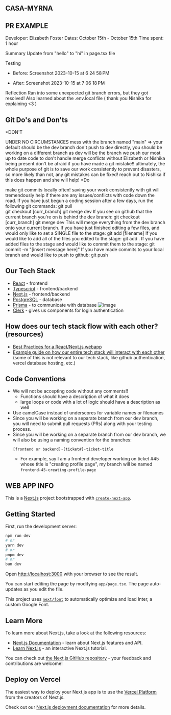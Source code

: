 ## CASA-MYRNA
## PR EXAMPLE
Developer: Elizabeth Foster
Dates: October 15th - October 15th
Time spent: 1 hour

Summary
Update from "hello" to "hi" in page.tsx file

Testing

 - Before: Screenshot 2023-10-15 at 6 24 58 PM

 - After: Screenshot 2023-10-15 at 7 06 18 PM

Reflection
Ran into some unexpected git branch errors, but they got resolved! Also learned about the .env.local file ( thank you Nishika for explaining <3 )
## Git Do's and Don'ts
*DON'T

UNDER NO CIRCUMSTANCES mess with the branch named "main" => your default should be the dev branch
don't push to dev directly, you should be working on a different branch as dev will be the branch we push our most up to date code to
don't handle merge conflicts without Elizabeth or Nishika being present
don't be afraid if you have made a git mistake!! ultimately, the whole purpose of git is to save our work consistently to prevent disasters, so more likely than not, any git mistakes can be fixed! reach out to Nishika if this does happen and she will help!
*Do

make git commits locally often! saving your work consistently with git will tremendously help if there are any issues/conflicts with code down the road.
If you have just begun a coding session after a few days, run the following git commands:
git pull  
git checkout [curr_branch]
git merge dev
If you see on github that the current branch you're on is behind the dev branch:
git checkout [curr_branch]
git merge dev
This will merge everything from the dev branch onto your current branch.
If you have just finished editing a few files, and would only like to set a SINGLE file to the stage:
git add [filename]
If you would like to add all of the files you edited to the stage:
git add .
If you have added files to the stage and would like to commit them to the stage:
git commit -m "[insert message here]"
If you have made commits to your local branch and would like to push to github:
git push

## Our Tech Stack
- [React](https://react.dev/) - frontend
- [Typescript](https://www.typescriptlang.org/) - frontend/backend
- [Next.js](https://nextjs.org/learn/foundations/about-nextjs/what-is-nextjs) - frontend/backend
- [PostgreSQL](https://www.postgresql.org/about/) - database
- [Prisma](https://www.prisma.io/docs/concepts/overview/what-is-prisma) - to communicate with database
  ![image](https://github.com/JumboCode/casa-myrna/assets/87954052/baa1f6aa-dc7d-4681-9428-0ca3fd0b5b67)
- [Clerk](https://clerk.com/docs?utm_source=www.google.com&utm_medium=referral&utm_campaign=none) - gives us components for login authentication 

  
## How does our tech stack flow with each other? (resources)
- [Best Practices for a React/Next.js webapp](https://blogs.perficient.com/2023/04/25/best-practices-for-building-and-sustaining-a-clean-react-next-js-project/)
- [Example guide on how our entire tech stack will interact with each other](https://vercel.com/guides/nextjs-prisma-postgres) (some of this is not relevant to our tech stack, like github authentication, vercel database hosting, etc.)
## Code Conventions
  * We will not be accepting code without any comments!!
      - Functions should have a description of what it does
      - large loops or code with a lot of logic should have a description as well
  * Use camelCase instead of underscores for variable names or filenames
  * Since you will be working on a separate branch from our dev branch, you will need to submit pull requests (PRs) along with your testing process.
  * Since you will be working on a separate branch from our dev branch, we will also be using a naming convention for the branches:
    ```
    [frontend or backend]-[ticket#]-ticket-title
    ``` 
      - For example, say I am a frontend developer working on ticket #45 whose title is "creating profile page", my branch will be named `frontend-45-creating-profile-page`

## WEB APP INFO
This is a [Next.js](https://nextjs.org/) project bootstrapped with [`create-next-app`](https://github.com/vercel/next.js/tree/canary/packages/create-next-app).

## Getting Started

First, run the development server:

```bash
npm run dev
# or
yarn dev
# or
pnpm dev
# or
bun dev
```

Open [http://localhost:3000](http://localhost:3000) with your browser to see the result.

You can start editing the page by modifying `app/page.tsx`. The page auto-updates as you edit the file.

This project uses [`next/font`](https://nextjs.org/docs/basic-features/font-optimization) to automatically optimize and load Inter, a custom Google Font.

## Learn More

To learn more about Next.js, take a look at the following resources:

- [Next.js Documentation](https://nextjs.org/docs) - learn about Next.js features and API.
- [Learn Next.js](https://nextjs.org/learn) - an interactive Next.js tutorial.

You can check out [the Next.js GitHub repository](https://github.com/vercel/next.js/) - your feedback and contributions are welcome!

## Deploy on Vercel

The easiest way to deploy your Next.js app is to use the [Vercel Platform](https://vercel.com/new?utm_medium=default-template&filter=next.js&utm_source=create-next-app&utm_campaign=create-next-app-readme) from the creators of Next.js.

Check out our [Next.js deployment documentation](https://nextjs.org/docs/deployment) for more details.

